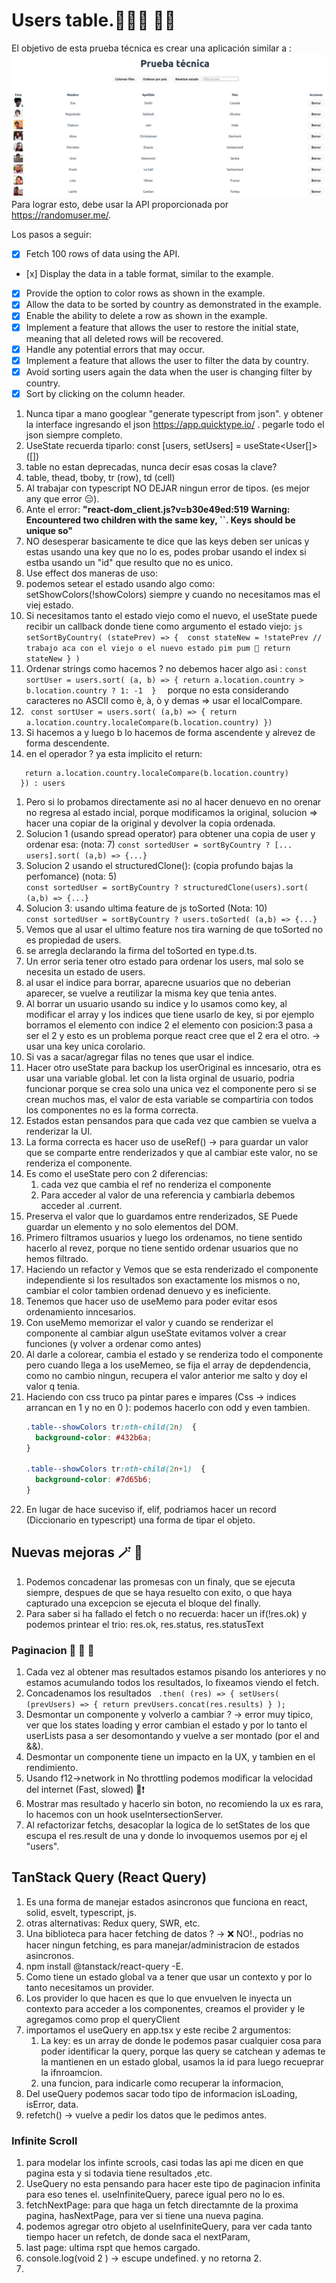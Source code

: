 # Users table.🦸👨‍🚀 👨‍💼
El objetivo de esta prueba técnica es crear una aplicación similar a : 
<img src='./public/img/ExampleTest.png'>
Para lograr esto, debe usar la API proporcionada por https://randomuser.me/.

Los pasos a seguir:

- [x] Fetch 100 rows of data using the API.
- [x] Display the data in a table format, similar to the example.
- [x] Provide the option to color rows as shown in the example.
- [x] Allow the data to be sorted by country as demonstrated in the example.
- [x] Enable the ability to delete a row as shown in the example.
- [x] Implement a feature that allows the user to restore the initial state, meaning that all deleted rows will be recovered.
- [x] Handle any potential errors that may occur.
- [x] Implement a feature that allows the user to filter the data by country.
- [x] Avoid sorting users again the data when the user is changing filter by country.
- [x] Sort by clicking on the column header.

1. Nunca tipar a mano googlear "generate typescript from json". y obtener la interface ingresando el json https://app.quicktype.io/ . pegarle todo el json siempre completo. 
2. UseState recuerda tiparlo:   const [users, setUsers] = useState<User[]>([])
3. table no estan deprecadas, nunca decir esas cosas la clave?   
  1. table, thead, tboby, tr (row),  td (cell)  
4. Al trabajar con typescript NO DEJAR ningun error de tipos. (es mejor any que error 😑).
5. Ante el error: **"react-dom_client.js?v=b30e49ed:519 Warning: Encountered two children with the same key, ``. Keys should be unique so"**
  1. NO desesperar basicamente te dice que las keys deben ser unicas y estas usando una key que no lo es, 
    podes probar usando el index si estba usando un "id" que resulto que no es unico.
6. Use effect dos maneras de uso: 
  1. podemos setear el estado usando algo como:     setShowColors(!showColors) siempre y cuando no necesitamos mas el viej estado.
  2. Si necesitamos tanto el estado viejo como el nuevo, el useState puede recibir un callback donde tiene 
  como argumento el estado viejo: 
    ```js  
      setSortByCountry( (statePrev) => { 
      const stateNew = !statePrev
      // trabajo aca con el viejo o el nuevo estado pim pum 📄
      return stateNew } )
    ```  
1. Ordenar strings como hacemos ? no debemos hacer algo asi : 
    ```const sortUser = users.sort( (a, b) => { return a.location.country > b.location.country ? 1: -1  }  ```
    porque no esta considerando caracteres no ASCII como è, à, ò y demas => usar el localCompare. 
 2. ```  const sortUser = users.sort( (a,b) => { return a.location.country.localeCompare(b.location.country) }) ``` 
 3. Si hacemos a y luego b lo hacemos de forma ascendente y alrevez de forma descendente. 
2. en el operador ? ya esta implicito el return: 
  ``` sortByCountry ? users.sort( (a,b) => {
     return a.location.country.localeCompare(b.location.country)
    }) : users
  ```  
1. Pero si lo probamos directamente asi no al hacer denuevo en no orenar no regresa al estado incial,
    porque modificamos la original, solucion => hacer una copiar de la original y devolver la copia ordenada.
  1. Solucion 1 (usando spread operator) para obtener una copia de user y ordenar esa: (nota: 7) 
    ```const sortedUser = sortByCountry ? [... users].sort( (a,b) => {...} ```
  2. Solucion 2 usando el structuredClone(): (copia profundo bajas la perfomance) (nota: 5)  
    ```const sortedUser = sortByCountry ? structuredClone(users).sort( (a,b) => {...} ```
  3. Solucion 3: usando ultima feature de js toSorted (Nota: 10)  
    ```const sortedUser = sortByCountry ? users.toSorted( (a,b) => {...} ```
  4. Vemos que al usar el ultimo feature nos tira warning de que toSorted no es propiedad de users. 
  5. se arregla declarando la firma del toSorted en type.d.ts.     
2. Un error seria tener otro estado para ordenar los users, mal solo se necesita un estado de users.
3. al usar el indice para borrar, aparecne usuarios que no deberian aparecer, se vuelve a reutilizar la misma
   key que tenia antes. 
4. Al borrar un usuario usando su indice y lo usamos como key, al modificar el array y los indices que tiene
  usarlo de key, si por ejemplo borramos el elemento con indice 2 el elemento con posicion:3 pasa a ser el 2
  y esto es un problema porque react cree que el 2 era el otro. -> usar una key unica corolario.
1. Si vas a sacar/agregar filas no tenes que usar el indice.
2. Hacer otro useState para backup los userOriginal es inncesario, otra es usar una variable global. let con 
   la lista orginal de usuario, podria funcionar porque se crea solo una unica vez el componente pero si se 
   crean muchos mas, el valor de esta variable se compartiria con todos los componentes no es la forma
   correcta.
  1. Estados estan pensandos para que cada vez que cambien se vuelva a renderizar la UI. 
  2. La forma correcta es hacer uso de useRef() -> para guardar un valor que se comparte entre renderizados
     y que al cambiar este valor, no se renderiza el componente. 
  3. Es como el useState pero con 2 diferencias:
     1. cada vez que cambia el ref no renderiza el componente
     2. Para acceder al valor de una referencia y cambiarla debemos acceder al .current. 
  4. Preserva el valor que lo guardamos entre renderizados, SE Puede guardar un elemento y no solo
     elementos del DOM. 
3. Primero filtramos usuarios y luego los ordenamos, no tiene sentido hacerlo al revez, porque
   no tiene sentido ordenar usuarios que no hemos filtrado.
4. Haciendo un refactor y Vemos que se esta renderizado el componente independiente si los resultados
   son exactamente los mismos o no, cambiar el color tambien ordenad denuevo y es ineficiente. 
5. Tenemos que hacer uso de useMemo para poder evitar esos ordenamiento inncesarios.
6. Con useMemo memorizar el valor y cuando se renderizar el componente al cambiar algun useState evitamos
   volver a crear funciones (y volver a ordenar como antes)
7. Al darle a colorear, cambia el estado y se renderiza todo el componente pero cuando llega a los useMemeo, se fija el array
   de depdendencia, como no cambio ningun, recupera el valor anterior me salto y doy el valor q tenia.
8. Haciendo con css truco pa pintar pares e impares (Css -> indices arrancan en 1 y no en 0 ): podemos hacerlo con odd y even tambien. 
    ```css
    .table--showColors tr:nth-child(2n)  {
      background-color: #432b6a;
    }

    .table--showColors tr:nth-child(2n+1)  {
      background-color: #7d65b6;
    }
    ```
9. En lugar de hace suceviso if, elif, podriamos hacer un record (Diccionario en typescript) una forma de tipar el objeto. 
## Nuevas mejoras 🪄 🤯
1. Podemos concadenar las promesas  con un finaly, que se ejecuta siempre, despues de que se haya resuelto con exito, o que haya
   capturado una excepcion se ejecuta el bloque del finally. 
2. Para saber si ha fallado el fetch o no recuerda: hacer un if(!res.ok) y podemos printear el trio: res.ok, res.status, res.statusText 
### Paginacion 🤯 📃 📃
1. Cada vez al obtener mas resultados estamos pisando los anteriores y no estamos acumulando todos los resultados, lo fixeamos viendo el fetch. 
2. Concadenamos los resultados ``` .then( (res) => { setUsers( (prevUsers) => { return prevUsers.concat(res.results) } );``` 
3. Desmontar un componente y volverlo a cambiar ? -> error muy tipico, ver que los states loading y error cambian el estado y por lo tanto el 
   userLists pasa a ser desomontando y vuelve a ser montado (por el and &&). 
4. Desmontar un componente tiene un impacto en la UX, y tambien en el rendimiento.
5. Usando f12->network in No throttling podemos modificar la velocidad del internet (Fast, slowed) 🤯❗
6. Mostrar mas resultado y hacerlo sin boton, no recomiendo la ux es rara, lo hacemos con un hook useIntersectionServer. 
7. Al refactorizar fetchs, desacoplar la logica de lo setStates de los que escupa el res.result de una y donde lo invoquemos usemos por ej el "users". 
## TanStack Query (React Query)
1. Es una forma de manejar estados asincronos que funciona en react, solid, esvelt, typescript, js.
2. otras alternativas: Redux query, SWR, etc. 
3. Una biblioteca para hacer fetching de datos ? -> ❌ NO!., podrias no hacer ningun fetching, es para manejar/administracion de estados asincronos. 
4. npm install @tanstack/react-query -E.  
5. Como tiene un estado global va a tener que usar un contexto y por lo tanto necesitamos un provider. 
6. Los provider lo que hacen es que lo que envuelven le inyecta un contexto para acceder a los componentes, creamos el provider y le agregamos como 
   prop el queryClient 
7. importamos el useQuery en app.tsx y este recibe 2 argumentos:
   1. La key: es un array de donde le podemos pasar cualquier cosa para poder identificar la query, porque las query se catchean y ademas te la mantienen
      en un estado global, usamos la id para luego recueprar la ifnroamcion. 
   2. una funcion, para indicarle como recuperar la informacion,   
8. Del useQuery podemos sacar todo tipo de informacion isLoading, isError, data.   
9. refetch() -> vuelve a pedir los datos que le pedimos antes.
### Infinite Scroll
1. para modelar los infinte scrools, casi todas las api me dicen en que pagina esta y si todavia tiene resultados ,etc. 
2. UseQuery no esta pensando para hacer este tipo de paginacion infinita para eso tenes el. useInfiniteQuery, parece igual pero no lo es.  
3. fetchNextPage: para que haga un fetch directamnte de la proxima pagina, hasNextPage, para ver si tiene una nueva pagina. 
4. podemos agregar otro objeto al useInfiniteQuery, para ver cada tanto tiempo hacer un refetch, de donde saca el nextParam, 
5. last page: ultima rspt que hemos cargado. 
6. console.log(void 2 ) -> escupe undefined. y no retorna 2. 
7. 
